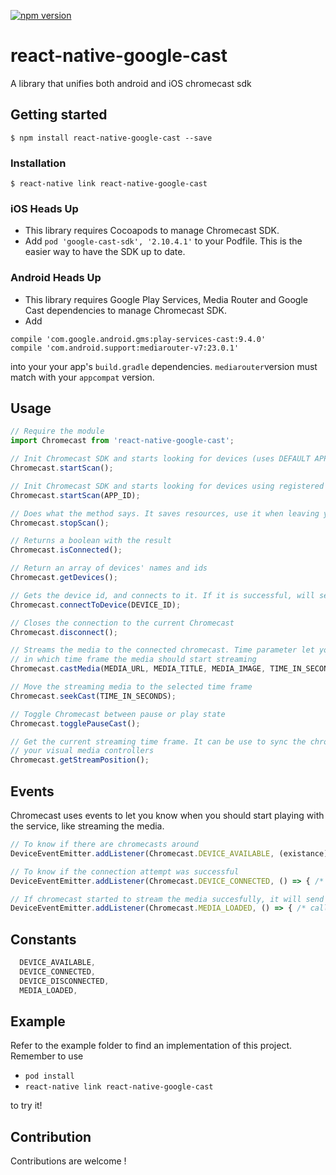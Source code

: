 
[![npm version](https://badge.fury.io/js/react-native-google-cast.svg)](https://badge.fury.io/js/react-native-google-cast)
# react-native-google-cast

A library that unifies both android and iOS chromecast sdk

## Getting started

`$ npm install react-native-google-cast --save`

### Installation

`$ react-native link react-native-google-cast`

### iOS Heads Up
  - This library requires Cocoapods to manage Chromecast SDK.
  - Add `pod 'google-cast-sdk', '2.10.4.1'` to your Podfile. This is the easier way to have the SDK up to date.

### Android Heads Up
  - This library requires Google Play Services, Media Router and Google Cast dependencies to manage Chromecast SDK.
  - Add 
  ``` 
  compile 'com.google.android.gms:play-services-cast:9.4.0'
  compile 'com.android.support:mediarouter-v7:23.0.1'
  ```
into your your app's `build.gradle` dependencies. `mediarouter`version must match with your `appcompat` version.

## Usage
```js
// Require the module
import Chromecast from 'react-native-google-cast';

// Init Chromecast SDK and starts looking for devices (uses DEFAULT APP ID)
Chromecast.startScan();

// Init Chromecast SDK and starts looking for devices using registered APP ID
Chromecast.startScan(APP_ID);

// Does what the method says. It saves resources, use it when leaving your current view
Chromecast.stopScan();

// Returns a boolean with the result
Chromecast.isConnected();

// Return an array of devices' names and ids
Chromecast.getDevices();

// Gets the device id, and connects to it. If it is successful, will send a broadcast
Chromecast.connectToDevice(DEVICE_ID);

// Closes the connection to the current Chromecast
Chromecast.disconnect();

// Streams the media to the connected chromecast. Time parameter let you choose
// in which time frame the media should start streaming
Chromecast.castMedia(MEDIA_URL, MEDIA_TITLE, MEDIA_IMAGE, TIME_IN_SECONDS);

// Move the streaming media to the selected time frame
Chromecast.seekCast(TIME_IN_SECONDS);

// Toggle Chromecast between pause or play state
Chromecast.togglePauseCast();

// Get the current streaming time frame. It can be use to sync the chromecast to
// your visual media controllers
Chromecast.getStreamPosition();

```
## Events
Chromecast uses events to let you know when you should start playing with the service, like streaming the media.
```js
// To know if there are chromecasts around
DeviceEventEmitter.addListener(Chromecast.DEVICE_AVAILABLE, (existance) => console.log(existance.device_available));

// To know if the connection attempt was successful
DeviceEventEmitter.addListener(Chromecast.DEVICE_CONNECTED, () => { /* callback */ });

// If chromecast started to stream the media succesfully, it will send this event
DeviceEventEmitter.addListener(Chromecast.MEDIA_LOADED, () => { /* callback */ });

```
## Constants
```js
  DEVICE_AVAILABLE,
  DEVICE_CONNECTED,
  DEVICE_DISCONNECTED,
  MEDIA_LOADED,
```
## Example
Refer to the example folder to find an implementation of this project.
Remember to use 

* `pod install`
* `react-native link react-native-google-cast` 

to try it!

## Contribution
Contributions are welcome !
